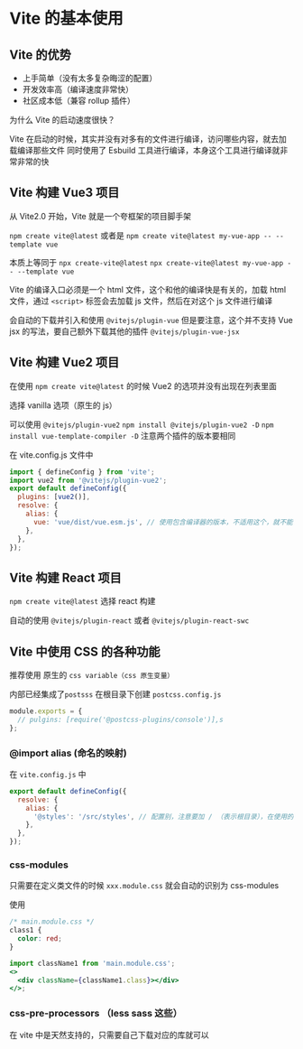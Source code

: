 # Vite 的基本使用

## Vite 的优势

- 上手简单（没有太多复杂晦涩的配置）
- 开发效率高（编译速度非常快）
- 社区成本低（兼容 rollup 插件）

为什么 Vite 的启动速度很快？

Vite 在启动的时候，其实并没有对多有的文件进行编译，访问哪些内容，就去加载编译那些文件
同时使用了 Esbuild 工具进行编译，本身这个工具进行编译就非常非常的快

## Vite 构建 Vue3 项目

从 Vite2.0 开始，Vite 就是一个夸框架的项目脚手架

`npm create vite@latest`
或者是
`npm create vite@latest my-vue-app -- --template vue`

本质上等同于
`npx create-vite@latest`
`npx create-vite@latest my-vue-app -- --template vue`

Vite 的编译入口必须是一个 html 文件，这个和他的编译快是有关的，加载 html 文件，通过 `<script>` 标签会去加载 js 文件，然后在对这个 js 文件进行编译

会自动的下载并引入和使用 `@vitejs/plugin-vue`
但是要注意，这个并不支持 Vue jsx 的写法，要自己额外下载其他的插件 `@vitejs/plugin-vue-jsx`

## Vite 构建 Vue2 项目

在使用 `npm create vite@latest` 的时候 Vue2 的选项并没有出现在列表里面

选择 vanilla 选项（原生的 js）

可以使用 `@vitejs/plugin-vue2`
`npm install @vitejs/plugin-vue2 -D`
`npm install vue-template-compiler -D`
注意两个插件的版本要相同

在 vite.config.js 文件中

```js
import { defineConfig } from 'vite';
import vue2 from '@vitejs/plugin-vue2';
export default defineConfig({
  plugins: [vue2()],
  resolve: {
    alias: {
      vue: 'vue/dist/vue.esm.js', // 使用包含编译器的版本，不适用这个，就不能使用  template 语法
    },
  },
});
```

## Vite 构建 React 项目

`npm create vite@latest` 选择 react 构建

自动的使用 `@vitejs/plugin-react` 或者 `@vitejs/plugin-react-swc`

## Vite 中使用 CSS 的各种功能

推荐使用 原生的 `css variable（css 原生变量）`

内部已经集成了`postsss`
在根目录下创建 `postcss.config.js`

```js
module.exports = {
  // pulgins: [require('@postcss-plugins/console')],s
};
```

### @import alias (命名的映射)

在 `vite.config.js` 中

```js
export default defineConfig({
  resolve: {
    alias: {
      '@styles': '/src/styles', // 配置别，注意要加 / （表示根目录），在使用的时候也要加 import "@styles/index.css"
    },
  },
});
```

### css-modules

只需要在定义类文件的时候 `xxx.module.css` 就会自动的识别为 css-modules

使用

```css
/* main.module.css */
class1 {
  color: red;
}
```

```jsx
import className1 from 'main.module.css';
<>
  <div className={className1.class}></div>
</>;
```

### css-pre-processors （less sass 这些）

在 vite 中是天然支持的，只需要自己下载对应的库就可以
